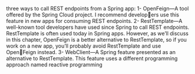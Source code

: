 three ways to call REST endpoints from a Spring app: 
1- OpenFeign—A tool offered by the Spring Cloud project. I recommend developers use this feature in new apps for consuming REST endpoints. 
2- RestTemplate—A well-known tool developers have used since Spring 
 to call REST endpoints. RestTemplate is often used today in Spring apps. However, as we’ll discuss in this chapter, OpenFeign is a better alternative to RestTemplate, so if you work on a new app, you’ll probably avoid RestTemplate and use OpenFeign instead. 
 3- WebClient—A Spring feature presented as an alternative to RestTemplate. This feature uses a different programming approach named reactive programming